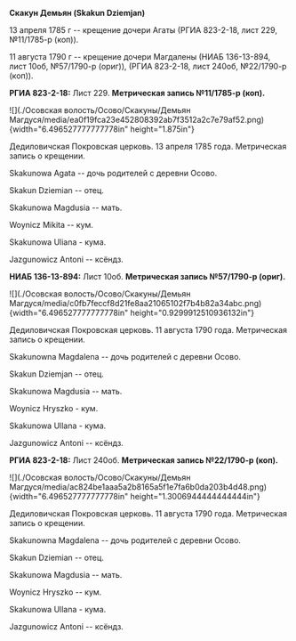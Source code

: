 **Скакун Демьян (Skakun Dziemjan)**

13 апреля 1785 г -- крещение дочери Агаты (РГИА 823-2-18, лист 229,
№11/1785-р (коп)).

11 августа 1790 г -- крещение дочери Магдалены (НИАБ 136-13-894, лист
10об, №57/1790-р (ориг)), (РГИА 823-2-18, лист 240об, №22/1790-р (коп)).

**РГИА 823-2-18:** Лист 229. **Метрическая запись №11/1785-р (коп).**

![](./Осовская волость/Осово/Скакуны/Демьян Магдуся/media/ea0f19fca23e452808392ab7f3512a2c7e79af52.png){width="6.496527777777778in"
height="1.875in"}

Дедиловичская Покровская церковь. 13 апреля 1785 года. Метрическая
запись о крещении.

Skakunowa Agata -- дочь родителей с деревни Осово.

Skakun Dziemian -- отец.

Skakunowa Magdusia -- мать.

Woynicz Mikita -- кум.

Skakunowa Uliana - кума.

Jazgunowicz Antoni -- ксёндз.

**НИАБ 136-13-894:** Лист 10об. **Метрическая запись №57/1790-р
(ориг).**

![](./Осовская волость/Осово/Скакуны/Демьян Магдуся/media/c0fb7feccf8d21fe8aa21065102f7b4b82a34abc.png){width="6.496527777777778in"
height="0.9299912510936132in"}

Дедиловичская Покровская церковь. 11 августа 1790 года. Метрическая
запись о крещении.

Skakunowna Magdalena -- дочь родителей с деревни Осово.

Skakun Dziemjan -- отец.

Skakunowa Magdusia -- мать.

Woynicz Hryszko - кум.

Skakunowa Ullana - кума.

Jazgunowicz Antoni -- ксёндз.

**РГИА 823-2-18:** Лист 240об. **Метрическая запись №22/1790-р (коп).**

![](./Осовская волость/Осово/Скакуны/Демьян Магдуся/media/ac824be1aaa5a2b8165a5f1e7fa6b0da203b4d48.png){width="6.496527777777778in"
height="1.3006944444444444in"}

Дедиловичская Покровская церковь. 11 августа 1790 года. Метрическая
запись о крещении.

Skakunowna Magdalena -- дочь родителей с деревни Осово.

Skakun Dziemian -- отец.

Skakunowa Magdusia -- мать.

Woynicz Hryszko -- кум.

Skakunowa Ullana - кума.

Jazgunowicz Antoni -- ксёндз.
